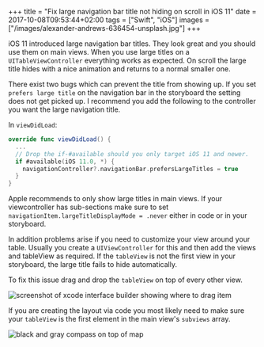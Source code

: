 +++
title = "Fix large navigation bar title not hiding on scroll in iOS 11"
date = 2017-10-08T09:53:44+02:00
tags = ["Swift", "iOS"]
images = ["/images/alexander-andrews-636454-unsplash.jpg"]
+++

iOS 11 introduced large navigation bar titles. They look great and you should use them on main views. When you use large titles on a ```UITableViewController``` everything works as expected. On scroll the large title hides with a nice animation and returns to a normal smaller one.<!--more-->

There exist two bugs which can prevent the title from showing up. If you set ```prefers large title``` on the navigation bar in the storyboard the setting does not get picked up. I recommend you add the following to the controller you want the large navigation title.

In ```viewDidLoad```:
```swift
override func viewDidLoad() {
  ...
  // Drop the if-#available should you only target iOS 11 and newer.
  if #available(iOS 11.0, *) {
    navigationController?.navigationBar.prefersLargeTitles = true
  }
}
```

Apple recommends to only show large titles in main views. If your viewcontroller has sub-sections make sure to set ```navigationItem.largeTitleDisplayMode = .never``` either in code or in your storyboard.


In addition problems arise if you need to customize your view around your table. Usually you create a ```UIViewController``` for this and then add the views and tableView as required.
If the ```tableView``` is not the first view in your storyboard, the large title fails to hide automatically.

To fix this issue drag and drop the ```tableView``` on top of every other view.

![screenshot of xcode interface builder showing where to drag item](/images/storyboard.png)

If you are creating the layout via code you most likely need to make sure your ```tableView``` is the first element in the main view's ```subviews``` array.

![black and gray compass on top of map](/images/alexander-andrews-636454-unsplash.jpg)

